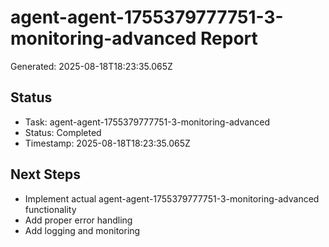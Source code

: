 # agent-agent-1755379777751-3-monitoring-advanced Report

Generated: 2025-08-18T18:23:35.065Z

## Status
- Task: agent-agent-1755379777751-3-monitoring-advanced
- Status: Completed
- Timestamp: 2025-08-18T18:23:35.065Z

## Next Steps
- Implement actual agent-agent-1755379777751-3-monitoring-advanced functionality
- Add proper error handling
- Add logging and monitoring
